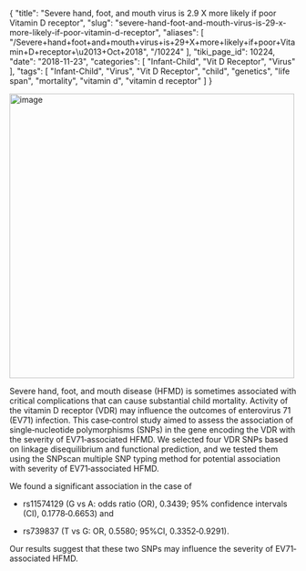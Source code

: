 {
    "title": "Severe hand, foot, and mouth virus is 2.9 X more likely if poor Vitamin D receptor",
    "slug": "severe-hand-foot-and-mouth-virus-is-29-x-more-likely-if-poor-vitamin-d-receptor",
    "aliases": [
        "/Severe+hand+foot+and+mouth+virus+is+29+X+more+likely+if+poor+Vitamin+D+receptor+\u2013+Oct+2018",
        "/10224"
    ],
    "tiki_page_id": 10224,
    "date": "2018-11-23",
    "categories": [
        "Infant-Child",
        "Vit D Receptor",
        "Virus"
    ],
    "tags": [
        "Infant-Child",
        "Virus",
        "Vit D Receptor",
        "child",
        "genetics",
        "life span",
        "mortality",
        "vitamin d",
        "vitamin d receptor"
    ]
}


<img src="https://d378j1rmrlek7x.cloudfront.net/attachments/jpeg/hfmd1.jpg" alt="image" width="500">

</div>

Severe hand, foot, and mouth disease (HFMD) is sometimes associated with critical complications that can cause substantial child mortality. Activity of the vitamin D receptor (VDR) may influence the outcomes of enterovirus 71 (EV71) infection. This case‐control study aimed to assess the association of single‐nucleotide polymorphisms (SNPs) in the gene encoding the VDR with the severity of EV71‐associated HFMD. We selected four VDR SNPs based on linkage disequilibrium and functional prediction, and we tested them using the SNPscan multiple SNP typing method for potential association with severity of EV71‐associated HFMD. 

We found a significant association in the case of 

* rs11574129 (G vs A: odds ratio (OR), 0.3439; 95% confidence intervals (CI), 0.1778‐0.6653) and 

* rs739837 (T vs G: OR, 0.5580; 95%CI, 0.3352‐0.9291). 

Our results suggest that these two SNPs may influence the severity of EV71‐associated HFMD.